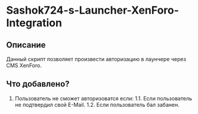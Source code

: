 # Sashok724-s-Launcher-XenForo-Integration
## Описание
Данный скрипт позволяет произвести авторизацию в лаунчере через CMS XenForo.
## Что добавлено?
1. Пользователь не сможет авторизоватся если:
1.1. Если пользователь не подтвердил свой E-Mail.
1.2. Если пользователь бал забанен.
